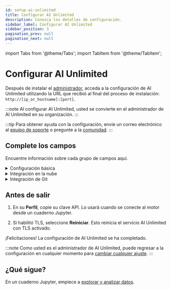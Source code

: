 ```yaml
---
id: setup-ai-unlimited
title: Configurar AI Unlimited
description: Conozca los detalles de configuración.
sidebar_label: Configurar AI Unlimited
sidebar_position: 3
pagination_prev: null
pagination_next: null
---
```


import Tabs from '@theme/Tabs';
import TabItem from '@theme/TabItem';

# Configurar AI Unlimited

Después de instalar el [administrador](../glossary.md#ai-unlimited-manager), acceda a la configuración de AI Unlimited utilizando la URL que recibió al final del proceso de instalación: `http://[ip_or_hostname]:[port]`. 

:::note
Al configurar AI Unlimited, usted se convierte en el administrador de AI Unlimited en su organización.
:::

:::tip
Para obtener ayuda con la configuración, envíe un correo electrónico al <a href="mailto:aiunlimited.support@Teradata.com">equipo de soporte</a> o pregunte a la [comunidad](https://support.teradata.com/community?id=community_forum&sys_id=b0aba91597c329d0e6d2bd8c1253affa).
:::

<a id="setup-fields"></a>	
## Complete los campos

Encuentre información sobre cada grupo de campos aquí.

<details>

<summary>Configuración básica</summary>

<br />

**URL base de AI Unlimited**: la URL que usó para acceder a la configuración. La recibió cuando instaló el administrador.


**Proveedor de Git**: GitHub o GitLab.

**Nivel de registro de AI Unlimited**: el nivel de detalle que se verá en los registros de AI Unlimited.

**Tipo de red IP del motor**

Seleccione **Privado** si implementa el motor en la misma nube privada virtual que AI Unlimited.

**Público** o **Privado** se refiere a cómo AI Unlimited debe comunicarse con el motor. El motor puede tener una dirección IP pública, una dirección IP privada o ambas. Indique el tipo de dirección IP a la que AI Unlimited debe conectarse.

**Usar TLS**

Le recomendamos que utilice [Seguridad de la capa de transporte (TLS)](../glossary.md#transport-layer-security) para proteger las conexiones a AI Unlimited y salvaguardar sus datos en tránsito.

- Si está utilizando un [Application Load Balancer (ALB)](../glossary.md#application-load-balancer), con la terminación de certificación habilitada, seleccione **Falso**.

- Si está utilizando un [Network Load Balancer (NLB)](../glossary.md#network-load-balancer) o ningún equilibrador de carga, seleccione **Verdadero.**
..
	- **Certificado TLS de AI Unlimited** y **Clave del certificado TLS de AI Unlimited**: si tiene un certificado emitido por una autoridad de certificación (CA) de confianza, puede proporcionarlo junto con su clave. Será responsable de administrar el ciclo de vida del certificado, incluida la renovación y la validación. Si tiene requisitos específicos o necesita más control sobre sus certificados, traer el suyo propio es una buena opción.

	- O seleccione **Generar certificados** para utilizar un certificado generado por el sistema Teradata. Se renueva automáticamente antes de que caduque.

Seleccione **Actualizar**.

</details>


<details>

<summary>Integración en la nube</summary>
<br />
Algunos de estos campos son para valores predeterminados. Más adelante, cuando implemente el motor desde un cuaderno de Jupyter, puede especificar valores distintos de los predeterminados para esa implementación.

<Tabs>
<TabItem value="aws1" label="AWS">
<br />
**Región predeterminada**: la región de AWS en la que se implementará el motor. Recomendamos elegir la región más cercana a su data lake.

**Subred predeterminada**: la [subred de AWS](https://docs.aws.amazon.com/vpc/latest/userguide/configure-subnets.html) en la que se implementará el motor. La consola de AWS muestra las subredes de la región.

**Rol de IAM predeterminado**

- El rol [de IAM](https://docs.aws.amazon.com/IAM/latest/UserGuide/id_roles_create.html) para el motor. Déjelo en blanco para permitir que AI Unlimited cree el rol, si su seguridad lo permite. De lo contrario, cree un rol usando esta política: [ai-unlimited-engine.json](https://github.com/Teradata/ai-unlimited/blob/develop/deployments/aws/policies/ai-unlimited-engine.json).
- Si AI Unlimited crea el rol, lo crea para el [clúster](../glossary.md#cluster) de AWS que implementa el motor cada vez que implementa el motor. Si su organización crea el rol, debe adaptarse a cualquier clúster que pueda implementar el motor.
		
**Etiquetas de recursos**: puede [etiquetar](https://docs.aws.amazon.com/tag-editor/latest/userguide/tagging.html) los recursos de AWS que implementan el motor para que sea más fácil administrarlos.

**Seguridad entrante**

Utilice estos campos para permitir que el tráfico de origen llegue al motor:
- **CIDR [predeterminados](../glossary.md#classless-inter-domain-routing)**
- **ID [de grupo de seguridad](https://docs.aws.amazon.com/vpc/latest/userguide/working-with-security-groups.html) predeterminados**: si implementa el motor en la misma nube privada virtual que AI Unlimited, incluya el grupo de seguridad de AI Unlimited en este campo para garantizar que AI Unlimited pueda comunicarse con el motor.
- **Nombres de [lista de prefijos](https://docs.aws.amazon.com/vpc/latest/userguide/managed-prefix-lists.html) predeterminados**

**Prefijo del rol**: si AI Unlimited crea el rol, este prefijo se agrega al nombre del rol.

**[ARN de](https://docs.aws.amazon.com/IAM/latest/UserGuide/access_policies_boundaries.html) límite de permisos**: si sus entidades IAM requieren un límite, puede proporcionarlo aquí.   

Seleccione **Actualizar**.

</TabItem>

<TabItem value="azure" label="Azure"> 

<br />

**Región predeterminada**: la región de Azure en la que se implementará el motor. Recomendamos elegir la región más cercana a su data lake.

Obtenga más información sobre [Azure virtual networks](https://learn.microsoft.com/en-us/azure/virtual-network/concepts-and-best-practices).


**Grupo de recursos de red predeterminado**: el grupo de recursos que contiene la red.

**Red predeterminada**: la red en la que se implementará el motor.

**Subred predeterminada**: la subred en la que se implementará el motor.

**Almacén de claves predeterminado**: el almacén de claves, utilizado por el motor, en el que se puede almacenar de forma segura información confidencial, como contraseñas.

**Grupo de recursos del almacén de claves predeterminado**: el grupo de recursos que contiene el almacén de claves.

**Seguridad entrante**

Utilice estos campos para permitir que el tráfico de origen llegue al motor:

- **CIDR [predeterminados](../glossary.md#classless-inter-domain-routing)**
 
- **Nombres de [grupo de seguridad](https://learn.microsoft.com/en-us/azure/virtual-network/application-security-groups) predeterminados**: si implementa el motor en la misma nube privada virtual que AI Unlimited, incluya el grupo de seguridad de la aplicación AI Unlimited en este campo para garantizar que AI Unlimited pueda comunicarse con el motor.

**Etiquetas de recursos**: puede [etiquetar](https://learn.microsoft.com/en-us/azure/azure-resource-manager/management/tag-resources) los recursos de Azure que implementan el motor para que sea más fácil administrarlos.

Seleccione **Actualizar**.

</TabItem>
</Tabs>

</details>


<details>

<summary>Integración de Git</summary>

<Tabs>

<TabItem value="github" label="GitHub">

<br />

**URL de devolución de llamada de GitHub**: después de autenticar a un usuario, GitHub utiliza esta URL para redirigirlo al administrador. Esta URL se proporcionó a la aplicación OAuth [cuando se creó](../resources/create-oauth-app.md).

**URL base de GitHub**: la URL de su instancia de GitHub.

**ID de cliente de GitHub** y **secreto de cliente de GitHub**: las credenciales recibidas de GitHub cuando se creó su [aplicación OAuth](../resources/create-oauth-app.md).

**Acceso de organización**

Dos organizaciones en su cuenta de GitHub pueden ayudarle con el control de acceso y la gestión del repositorio:

- Los miembros de la **organización que autoriza** pueden iniciar sesión y autenticarse en AI Unlimited. Si no especifica una organización, cualquier usuario de cuenta de GitHub puede iniciar sesión y autenticarse.

- Los repositorios de proyectos se crean en la **Organización del repositorio**. Si no especifica una organización, los proyectos estarán en su espacio personal de GitHub.

Seleccione **Actualizar**.

Seleccione **Iniciar sesión**. Luego, inicie sesión (si se le solicita) y autentíquese.

</TabItem>

<TabItem value="gitlab" label="GitLab">

<br />

**URL de devolución de llamada de GitLab**: después de autenticar a un usuario, GitLab utiliza esta URL para redirigirlo al administrador. Esta URL se proporcionó a la aplicación OAuth [cuando se creó](../resources/create-oauth-app.md).

**URL base de GitLab**: la URL de su instancia de GitLab.

**ID de cliente de GitLab** y **secreto de cliente de GitLab**: las credenciales recibidas de GitLab cuando se creó su [aplicación OAuth](../resources/create-oauth-app.md).

**Acceso de grupo**

Hay dos grupos en su cuenta de GitLab que pueden ayudarle con el control de acceso y la gestión del repositorio:

- Los miembros del **grupo autorizador** pueden iniciar sesión y autenticarse en AI Unlimited. Si no especifica un grupo, cualquier usuario de cuenta de GitLab puede iniciar sesión y autenticarse.

- Todos los repositorios de proyectos se crean en el **grupo de repositorio**. Si no especifica un grupo, los proyectos se ubicarán en su espacio personal de GitLab.

Seleccione **Actualizar**.

Seleccione **Iniciar sesión**. Luego, inicie sesión (si se le solicita) y autentíquese.

</TabItem>
</Tabs>

</details>


## Antes de salir

1. En su **Perfil**, copie su clave API.
    Lo usará cuando se conecte al motor desde un cuaderno Jupyter.

2. Si habilitó TLS, seleccione **Reiniciar**. Esto reinicia el servicio AI Unlimited con TLS activado.

¡Felicitaciones! La configuración de AI Unlimited se ha completado.


:::note
Como usted es el administrador de AI Unlimited, puede regresar a la configuración en cualquier momento para [cambiar cualquier ajuste](../manage-ai-unlimited/change-settings.md). 
:::


## ¿Qué sigue?

En un cuaderno Jupyter, empiece a [explorar y analizar datos](../explore-and-analyze-data/index.md).

